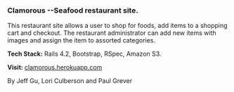 <h3>  Clamorous --Seafood restaurant site.</h3>
<p> This restaurant site allows a user to shop for foods, add items to a shopping cart and checkout. The restaurant administrator can add new items with images and assign the item to assorted categories.</p>
<p><strong>Tech Stack:</strong> Rails 4.2, Bootstrap, RSpec, Amazon S3.</p>

<p><strong>Visit:  </strong><a href="http://clamorous.herokuapp.com"> clamorous.herokuapp.com </a></p>

By Jeff Gu, Lori Culberson and Paul Grever
